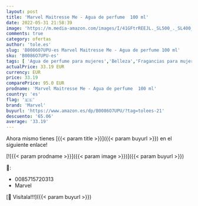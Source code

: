 ```yaml
---
layout: post
title: 'Marvel Maitresse Me - Agua de perfume  100 ml'
date: 2022-05-31 21:58:39
image: 'https://m.media-amazon.com/images/I/41GFtrREEJL._SL500_._SL400_.jpg'
comments: true
category: ofertas
author: 'tole.es'
slug: 'B0086O7UPU-es Marvel Maitresse Me - Agua de perfume 100 ml'
sku: 'B0086O7UPU-es'
tags: [ 'Agua de perfume para mujeres','Belleza','Fragancias para mujeres','Perfumes y fragancias','agua','de','marvel','perfume','🇪🇸', ]
actualPrice: 33.19 EUR
currency: EUR
price: 33.19
comparePrice: 95.0 EUR
prodname: 'Marvel Maitresse Me - Agua de perfume  100 ml'
country: 'es'
flag: '🇪🇸'
brand: 'Marvel'
buyurl: 'https://www.amazon.es/dp/B0086O7UPU/?tag=tolees-21'
descuento: '65.06'
average: '33.19'
---
```


Ahora mismo tienes [{{< param title >}}]({{< param buyurl >}}) en el siguiente enlace!

[![{{< param prodname >}}]({{< param image >}})]({{< param buyurl >}})

🔎:

- 0085715720313
- Marvel

[🛒 Visítala!!!]({{< param buyurl >}})
